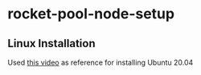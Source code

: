 # rocket-pool-node-setup

## Linux Installation

Used [this video](https://www.youtube.com/watch?v=P9a0TALERK8&ab_channel=AvoidErrors) as reference for installing Ubuntu 20.04 
